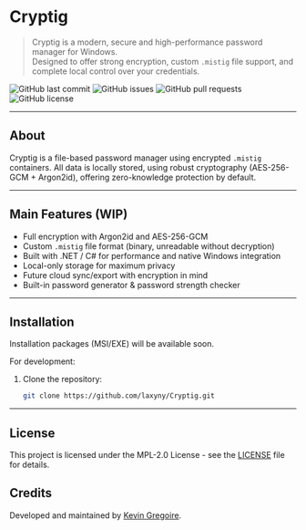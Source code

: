 # Cryptig

> Cryptig is a modern, secure and high-performance password manager for Windows.  
> Designed to offer strong encryption, custom `.mistig` file support, and complete local control over your credentials.

![GitHub last commit](https://img.shields.io/github/last-commit/laxyny/Cryptig?style=for-the-badge)
![GitHub issues](https://img.shields.io/github/issues/laxyny/Cryptig?style=for-the-badge)
![GitHub pull requests](https://img.shields.io/github/issues-pr/laxyny/Cryptig?style=for-the-badge)
![GitHub license](https://img.shields.io/github/license/laxyny/Cryptig?style=for-the-badge)

---

## About

Cryptig is a file-based password manager using encrypted `.mistig` containers.
All data is locally stored, using robust cryptography (AES-256-GCM + Argon2id), offering zero-knowledge protection by default.

---

## Main Features (WIP)

- Full encryption with Argon2id and AES-256-GCM
- Custom `.mistig` file format (binary, unreadable without decryption)
- Built with .NET / C# for performance and native Windows integration
- Local-only storage for maximum privacy
- Future cloud sync/export with encryption in mind
- Built-in password generator & password strength checker

---

## Installation

Installation packages (MSI/EXE) will be available soon.

For development:
1. Clone the repository:
   ```bash
   git clone https://github.com/laxyny/Cryptig.git

---

## License

This project is licensed under the MPL-2.0 License - see the [LICENSE](LICENSE) file for details.

## Credits

Developed and maintained by [Kevin Gregoire](https://github.com/laxyny).
